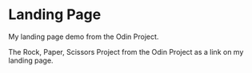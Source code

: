 # Landing Page

My landing page demo from the Odin Project.

The Rock, Paper, Scissors Project from the Odin Project as a link on my landing page.
